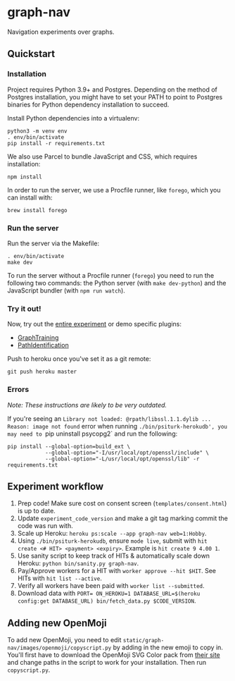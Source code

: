 # graph-nav

Navigation experiments over graphs.


## Quickstart

### Installation

Project requires Python 3.9+ and Postgres. Depending on the method of Postgres installation, you might have to set your PATH to point to Postgres binaries for Python dependency installation to succeed.

Install Python dependencies into a virtualenv:
```
python3 -m venv env
. env/bin/activate
pip install -r requirements.txt
```

We also use Parcel to bundle JavaScript and CSS, which requires installation:
```
npm install
```

In order to run the server, we use a Procfile runner, like `forego`, which you can install with:
```
brew install forego
```

### Run the server

Run the server via the Makefile:
```
. env/bin/activate
make dev
```

To run the server without a Procfile runner (`forego`) you need to run the following two commands: the Python server (with `make dev-python`) and the JavaScript bundler (with `npm run watch`).

### Try it out!

Now, try out the [entire experiment](http://localhost:22362/) or demo specific plugins:
- [GraphTraining](http://localhost:22362/testexperiment?type=GraphTraining)
- [PathIdentification](http://localhost:22362/testexperiment?type=PathIdentification)

Push to heroku once you've set it as a git remote:
```
git push heroku master
```

### Errors

_Note: These instructions are likely to be very outdated._

If you're seeing an `Library not loaded: @rpath/libssl.1.1.dylib ... Reason: image not found` error when running `./bin/psiturk-herokudb', you may need to `pip uninstall psycopg2` and run the following:
```
pip install --global-option=build_ext \
            --global-option="-I/usr/local/opt/openssl/include" \
            --global-option="-L/usr/local/opt/openssl/lib" -r requirements.txt
```

## Experiment workflow
1. Prep code! Make sure cost on consent screen (`templates/consent.html`) is up to date.
2. Update `experiment_code_version` and make a git tag marking commit the code was run with.
3. Scale up Heroku: `heroku ps:scale --app graph-nav web=1:Hobby`.
4. Using `./bin/psiturk-herokudb`, ensure `mode live`, submit with `hit create <# HIT> <payment> <expiry>`. Example is `hit create 9 4.00 1`.
5. Use sanity script to keep track of HITs & automatically scale down Heroku: `python bin/sanity.py graph-nav`.
6. Pay/Approve workers for a HIT with `worker approve --hit $HIT`. See HITs with `hit list --active`.
7. Verify all workers have been paid with `worker list --submitted`.
8. Download data with `PORT= ON_HEROKU=1 DATABASE_URL=$(heroku config:get DATABASE_URL) bin/fetch_data.py $CODE_VERSION`.


## Adding new OpenMoji

To add new OpenMoji, you need to edit `static/graph-nav/images/openmoji/copyscript.py` by adding in the new emoji to copy in. You'll first have to download the OpenMoji SVG Color pack from [their site](https://openmoji.org/) and change paths in the script to work for your installation. Then run `copyscript.py`.
